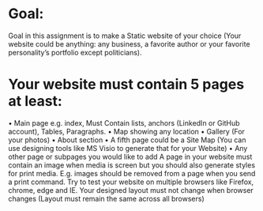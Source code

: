 # Goal:
Goal in this assignment is to make a Static website of your choice (Your website could be anything: any business, a favorite author or your favorite personality’s portfolio except politicians). 
# Your website must contain 5 pages at least:
•	Main page e.g. index, Must Contain lists, anchors (LinkedIn or GitHub account), Tables, Paragraphs.
•	Map showing any location
•	Gallery (For your photos)
•	About section 
•	A fifth page could be a Site Map (You can use designing tools like MS Visio to generate that for your Website)
•	Any other page or subpages you would like to add
A page in your website must contain an image when media is screen but you should also generate styles for print media. E.g. images should be removed from a page when you send a print command.
Try to test your website on multiple browsers like Firefox, chrome, edge and IE. Your designed layout must not change when browser changes (Layout must remain the same across all browsers)
